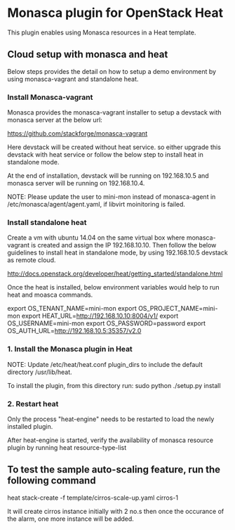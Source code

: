 Monasca plugin for OpenStack Heat
================================

This plugin enables using Monasca resources in a Heat template.
## Cloud setup with monasca and heat
Below steps provides the detail on how to setup a demo environment
by using monasca-vagrant and standalone heat.

### Install Monasca-vagrant
Monasca provides the monasca-vagrant installer to setup a
devstack with monasca server at the below url:

https://github.com/stackforge/monasca-vagrant

Here devstack will be created without heat service. so either
upgrade this devstack with heat service or follow the below step
to install heat in standalone mode.

At the end of installation, devstack will be running on 192.168.10.5
and monasca server will be running on 192.168.10.4.

NOTE: Please update the user to mini-mon instead of monasca-agent in
/etc/monasca/agent/agent.yaml, if libvirt moinitoring is failed.

### Install standalone heat
Create a vm with ubuntu 14.04 on the same virtual box where monasca-vagrant
is created and assign the IP 192.168.10.10. Then follow the below guidelines
to install heat in standalone mode, by using 192.168.10.5 devstack as remote cloud.

http://docs.openstack.org/developer/heat/getting_started/standalone.html

Once the heat is installed, below environment variables would help to run
heat and moasca commands.

export OS_TENANT_NAME=mini-mon
export OS_PROJECT_NAME=mini-mon
export HEAT_URL=http://192.168.10.10:8004/v1/<mini-mon project id>
export OS_USERNAME=mini-mon
export OS_PASSWORD=password
export OS_AUTH_URL=http://192.168.10.5:35357/v2.0

### 1. Install the Monasca plugin in Heat

NOTE: Update /etc/heat/heat.conf plugin_dirs to include the
default directory /usr/lib/heat.

To install the plugin, from this directory run:
    sudo python ./setup.py install

### 2. Restart heat

Only the process "heat-engine" needs to be restarted to load the newly installed
plugin.

After heat-engine is started, verify the availability of monasca resource plugin
by running heat resource-type-list

## To test the sample auto-scaling feature, run the following command
heat stack-create -f template/cirros-scale-up.yaml cirros-1

It will create cirros instance initially with 2 no.s then once the occurance of
the alarm, one more instance will be added.
